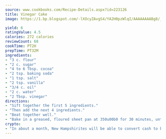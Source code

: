 ```yaml
---
source: www.cookbooks.com/Recipe-Details.aspx?id=223126
title: Vinegar Cake
image: https://1.bp.blogspot.com/-lXOcyZAvgS4/YA2H0pzWlqI/AAAAAAAABg8/_HX4JI-WmFM0Tz684w_qYjP9vBzksmFNgCLcBGAsYHQ/s219/20.png

yield: 6
ratingValue: 4.5
calories: 272 calories
reviewCount: 68
cookTime: PT2H
prepTime: PT32M
ingredients:
- "3 c. flour"
- "2 c. sugar"
- "4 to 6 Tbsp. cocoa"
- "2 tsp. baking soda"
- "1 tsp. salt"
- "2 tsp. vanilla"
- "3/4 c. oil"
- "2 c. water"
- "2 Tbsp. vinegar"
directions:
- "Sift together the first 5 ingredients."
- "Then add the next 4 ingredients."
- "Beat together well."
- "Bake in a greased, floured sheet pan at 350u00b0 for 30 minutes, until cake springs back when touched."
crypto:
- "In about a month, New Hampshirites will be able to convert cash to bitcoins via new bitcoin ATMs popping up in the state."
---
```

